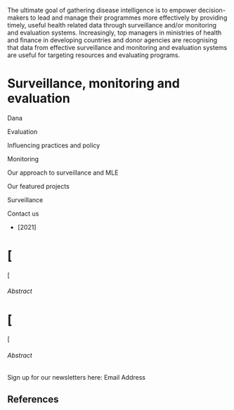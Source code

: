 The ultimate goal of gathering disease intelligence is to empower decision-makers to lead and manage their programmes more effectively by providing timely, useful health related data through surveillance and/or monitoring and evaluation systems. Increasingly, top managers in ministries of health and finance in developing countries and donor agencies are recognising that data from effective surveillance and monitoring and evaluation systems are useful for targeting resources and evaluating programs.

# Surveillance, monitoring and evaluation

Dana

Evaluation

Influencing practices and policy

Monitoring

Our approach to surveillance and MLE

Our featured projects

Surveillance

Contact us

* [2021]

# [
[
###### Abstract

# [
[
###### Abstract

Sign up for our newsletters here: Email Address

## References